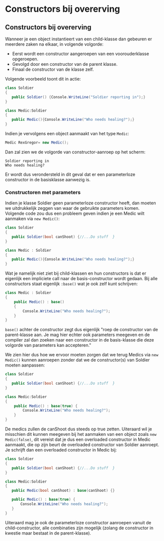 # Constructors bij overerving

## Constructors bij overerving

Wanneer je een object instantieert van een child-klasse dan gebeuren er meerdere zaken na elkaar, in volgende volgorde:

* Eerst wordt een constructor aangeroepen van een voorouderklasse opgeroepen.
* Gevolgd door een constructor van de parent klasse.
* Finaal de constructor van de klasse zelf.

Volgende voorbeeld toont dit in actie:

```csharp
class Soldier
{
   public Soldier() {Console.WriteLine("Soldier reporting in");}
}

class Medic:Soldier
{
   public Medic(){Console.WriteLine("Who needs healing?");}
}
```

Indien je vervolgens een object aanmaakt van het type `Medic`:

```csharp
Medic RexGregor= new Medic();
```

Dan zal zien we de volgorde van constructor-aanroep op het scherm:

```text
Soldier reporting in
Who needs healing?
```

Er wordt dus verondersteld in dit geval dat er een parameterloze constructor in de basisklasse aanwezig is.

### Constructoren met parameters

Indien je klasse Soldier geen parameterloze constructor heeft, dan moeten we uitdrukkelijk zeggen van waar de gebruikte parameters komen. Volgende code zou dus een probleem geven indien je een Medic wilt aanmaken via `new Medic()`:

```csharp
class Soldier
{
   public Soldier(bool canShoot) {//...Do stuff  }
}

class Medic : Soldier
{
   public Medic(){Console.WriteLine("Who needs healing?");}
}
```

Wat je namelijk niet ziet bij child-klassen en hun constructors is dat er eigenlijk een impliciete call naar de basis-constructor wordt gedaan. Bij alle constructors staat eigenlijk `:base()` wat je ook zelf kunt schrijven:

```csharp
class Medic : Soldier
{
    public Medic() : base()
    {
        Console.WriteLine("Who needs healing?");
    }
}
```

`base()` achter de constructor zegt dus eigenlijk "roep de constructor van de parent-klasse aan. Je mag hier echter ook parameters meegeven en de compiler zal dan zoeken naar een constructor in de basis-klasse die deze volgorde van parameters kan accepteren."

We zien hier dus hoe we ervoor moeten zorgen dat we terug Medics via `new Medic()` kunnen aanroepen zonder dat we de constructor\(s\) van Soldier moeten aanpassen:

```csharp
class Soldier
{
   public Soldier(bool canShoot) {//...Do stuff  }
}

class Medic:Soldier
{
    public Medic() : base(true) {
        Console.WriteLine("Who needs healing?");
    }
}
```

De medics zullen de canShoot dus steeds op true zetten. Uiteraard wil je misschien dit kunnen meegeven bij het aanmaken van een object zoals `new Medic(false)`, dit vereist dat je dus een overloaded constructor in Medic aanmaakt, die op zijn beurt de overloaded constructor van Soldier aanroept. Je schrijft dan een overloaded constructor in Medic bij:

```csharp
class Soldier
{
   public Soldier(bool canShoot) {//...Do stuff  }
}

class Medic:Soldier
{
   public Medic(bool canShoot) : base(canShoot) {} 

   public Medic() : base(true) {
       Console.WriteLine("Who needs healing?");
   }
}
```

Uiteraard mag je ook de parameterloze constructor aanroepen vanuit de child-constructor, alle combinaties zijn mogelijk \(zolang de constructor in kwestie maar bestaat in de parent-klasse\).

